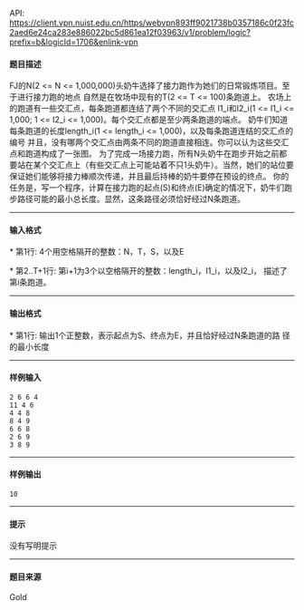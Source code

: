 API: https://client.vpn.nuist.edu.cn/https/webvpn893ff9021738b0357186c0f23fc2aed6e24ca283e886022bc5d861ea12f03963/v1/problem/logic?prefix=b&logicId=1706&enlink-vpn

#### 题目描述

FJ的N(2 <= N <= 1,000,000)头奶牛选择了接力跑作为她们的日常锻炼项目。至于进行接力跑的地点 自然是在牧场中现有的T(2 <= T <= 100)条跑道上。 农场上的跑道有一些交汇点，每条跑道都连结了两个不同的交汇点 I1\_i和I2\_i(1 <= I1\_i <= 1,000; 1 <= I2\_i <= 1,000)。每个交汇点都是至少两条跑道的端点。 奶牛们知道每条跑道的长度length\_i(1 <= length\_i <= 1,000)，以及每条跑道连结的交汇点的编号 并且，没有哪两个交汇点由两条不同的跑道直接相连。你可以认为这些交汇点和跑道构成了一张图。 为了完成一场接力跑，所有N头奶牛在跑步开始之前都要站在某个交汇点上（有些交汇点上可能站着不只1头奶牛）。当然，她们的站位要保证她们能够将接力棒顺次传递，并且最后持棒的奶牛要停在预设的终点。 你的任务是，写一个程序，计算在接力跑的起点(S)和终点(E)确定的情况下，奶牛们跑步路径可能的最小总长度。显然，这条路径必须恰好经过N条跑道。

---

#### 输入格式

\* 第1行: 4个用空格隔开的整数：N，T，S，以及E

\* 第2..T+1行: 第i+1为3个以空格隔开的整数：length\_i，I1\_i，以及I2\_i， 描述了第i条跑道。

---

#### 输出格式

\* 第1行: 输出1个正整数，表示起点为S、终点为E，并且恰好经过N条跑道的路 径的最小长度

---

#### 样例输入
```
2 6 6 4
11 4 6
4 4 8
8 4 9
6 6 8
2 6 9
3 8 9

```

---

#### 样例输出
```
10
```

---

#### 提示

没有写明提示

---

#### 题目来源

Gold
